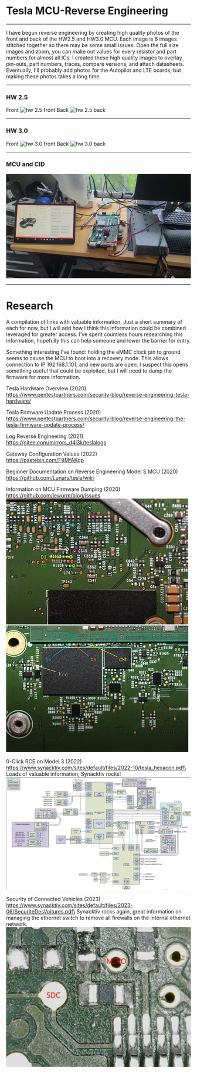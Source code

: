 # Tesla MCU-Reverse Engineering
---
I have begun reverse engineering by creating high quality photos of the front and back of the HW2.5 and HW3.0 MCU. Each image is 6 images stitched together so there may be some small issues. Open the full size images and zoom, you can make out values for every resistor and part numbers for almost all ICs. I created these high quality images to overlay pin-outs, part numbers, traces, compare versions, and attach datasheets. Eventually, I'll probably add photos for the Autopilot and LTE boards, but making these photos takes a long time.

---

### HW 2.5
Front
![hw 2.5 front](./assets/MCU_V2_5_Front.jpg)
Back
![hw 2.5 back](./assets/MCU_V2_5_Back.jpg)

---

### HW 3.0
Front
![hw 3.0 front](./assets/MCU_V3_Front.jpg)
Back
![hw 3.0 back](./assets/MCU_V3_Back.jpg)

---

### MCU and CID
![mcu and cid](./assets/MCU_And_CID.jpg)

---

# Research

A compilation of links with valuable information. Just a short summary of each for now, but I will add how I think this information could be combined leveraged for greater access. I've spent countless hours researching this information, hopefully this can help someone and lower the barrier for entry.

Something interesting I've found: holding the eMMC clock pin to ground seems to cause the MCU to boot into a recovery mode. This allows connection to IP 192.168.1.101, and new ports are open. I suspect this opens something useful that could be exploited, but I will need to dump the firmware for more information.

Tesla Hardware Overview (2020)
\
https://www.pentestpartners.com/security-blog/reverse-engineering-tesla-hardware/

Tesla Firmware Update Process (2020)\
https://www.pentestpartners.com/security-blog/reverse-engineering-the-tesla-firmware-update-process/

Log Reverse Engineering (2021)\
https://gitee.com/mirrors_d4l3k/teslalogs

Gateway Configuration Values (2022)\
https://pastebin.com/F9MfAKgp

Beginner Documentation on Reverse Engineering Model S MCU (2020)\
https://github.com/Lunars/tesla/wiki

Information on MCU Firmware Dumping (2020)\
https://github.com/lewurm/blog/issues
![eMMC pinout](./assets/emmc_pins_1.png)
![eMMC pinout](./assets/emmc_pins_2.png)

0-Click RCE on Model 3 (2022)\
https://www.synacktiv.com/sites/default/files/2022-10/tesla_hexacon.pdf\
Loads of valuable information, Synacktiv rocks!
![block diagram](./assets/block_diagram.png)

Security of Connected Vehicles (2023)\
https://www.synacktiv.com/sites/default/files/2023-06/SecuriteDesVoitures.pdf\
Synacktiv rocks again, great information on managing the ethernet switch to remove all firewalls on the internal ethernet network.
![switch](./assets/switch.png)